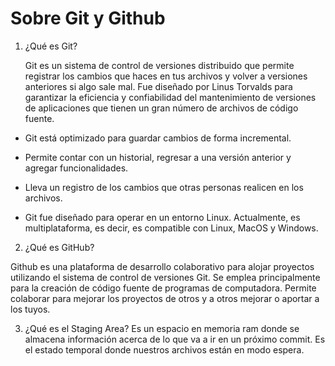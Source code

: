 # Sobre Git y Github

1. ¿Qué es Git?

   Git es un sistema de control de versiones distribuido que permite registrar los cambios que haces en tus archivos y volver a versiones anteriores si algo sale mal. Fue diseñado por Linus Torvalds para garantizar la eficiencia y confiabilidad del mantenimiento de versiones de aplicaciones que tienen un gran número de archivos de código fuente.

- Git está optimizado para guardar cambios de forma incremental.

- Permite contar con un historial, regresar a una versión anterior y agregar funcionalidades.

- Lleva un registro de los cambios que otras personas realicen en los archivos.

- Git fue diseñado para operar en un entorno Linux. Actualmente, es multiplataforma, es decir, es compatible con Linux, MacOS y Windows.

2. ¿Qué es GitHub?

Github es una plataforma de desarrollo colaborativo para alojar proyectos utilizando el sistema de control de versiones Git. Se emplea principalmente para la creación de código fuente de programas de computadora. Permite colaborar para mejorar los proyectos de otros y a otros mejorar o aportar a los tuyos.

3. ¿Qué es el Staging Area?
   Es un espacio en memoria ram donde se almacena información acerca de lo que va a ir en un próximo commit. Es el estado temporal donde nuestros archivos están en modo espera.
